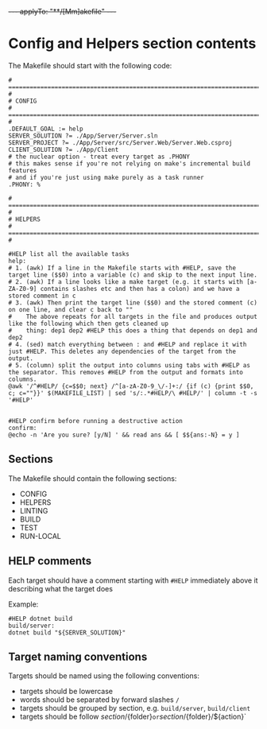 ~~---
applyTo: "**/[Mm]akefile"
---~~

# Config and Helpers section contents
The Makefile should start with the following code:

    # ==================================================================================== #
    # CONFIG
    # ==================================================================================== #
    .DEFAULT_GOAL := help
    SERVER_SOLUTION ?= ./App/Server/Server.sln
    SERVER_PROJECT ?= ./App/Server/src/Server.Web/Server.Web.csproj
    CLIENT_SOLUTION ?= ./App/Client
    # the nuclear option - treat every target as .PHONY
    # this makes sense if you're not relying on make's incremental build features
    # and if you're just using make purely as a task runner
    .PHONY: %

    # ==================================================================================== #
    # HELPERS
    # ==================================================================================== #
    
    #HELP list all the available tasks
    help:
    # 1. (awk) If a line in the Makefile starts with #HELP, save the target line ($$0) into a variable (c) and skip to the next input line.
    # 2. (awk) If a line looks like a make target (e.g. it starts with [a-ZA-Z0-9] contains slashes etc and then has a colon) and we have a stored comment in c
    # 3. (awk) Then print the target line ($$0) and the stored comment (c) on one line, and clear c back to ""
    #    The above repeats for all targets in the file and produces output like the following which then gets cleaned up
    #    thing: dep1 dep2 #HELP this does a thing that depends on dep1 and dep2
    # 4. (sed) match everything between : and #HELP and replace it with just #HELP. This deletes any dependencies of the target from the output.
    # 5. (column) split the output into columns using tabs with #HELP as the separator. This removes #HELP from the output and formats into columns.
    @awk '/^#HELP/ {c=$$0; next} /^[a-zA-Z0-9_\/-]+:/ {if (c) {print $$0, c; c=""}}' $(MAKEFILE_LIST) | sed 's/:.*#HELP/\ #HELP/' | column -t -s '#HELP'
    
    
    #HELP confirm before running a destructive action
    confirm:
    @echo -n 'Are you sure? [y/N] ' && read ans && [ $${ans:-N} = y ]

## Sections
The Makefile should contain the following sections:

- CONFIG
- HELPERS
- LINTING
- BUILD
- TEST
- RUN-LOCAL

## HELP comments
Each target should have a comment starting with `#HELP` immediately above it describing what the target does

Example:

    #HELP dotnet build
    build/server:
    dotnet build "${SERVER_SOLUTION}"

## Target naming conventions
Targets should be named using the following conventions:

- targets should be lowercase
- words should be separated by forward slashes `/`
- targets should be grouped by section, e.g. `build/server`, `build/client`
- targets should be follow ${section}/${folder}` or `${section}/${folder}/${action}`